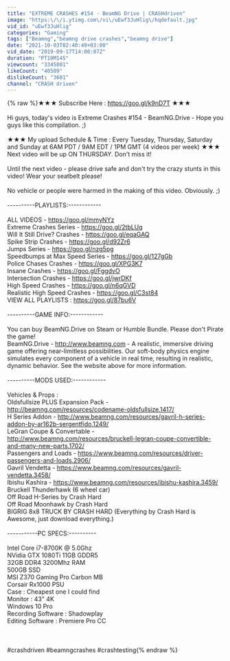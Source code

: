 ```yaml
---
title: "EXTREME CRASHES #154 - BeamNG Drive | CRASHdriven"
image: "https:\/\/i.ytimg.com\/vi\/uEwf3JuHlig\/hqdefault.jpg"
vid_id: "uEwf3JuHlig"
categories: "Gaming"
tags: ["Beamng","beamng drive crashes","beamng drive"]
date: "2021-10-03T02:40:40+03:00"
vid_date: "2019-09-17T14:00:07Z"
duration: "PT10M14S"
viewcount: "3345801"
likeCount: "40509"
dislikeCount: "3601"
channel: "CRASH driven"
---
```

{% raw %}★★★ Subscribe Here : <a rel="nofollow" target="blank" href="https://goo.gl/k9nD7T">https://goo.gl/k9nD7T</a> ★★★ <br /><br />Hi guys, today's video is Extreme Crashes #154 - BeamNG.Drive - Hope you guys like this compilation.  ;)<br /><br />★★★ My upload Schedule &amp; Time : Every Tuesday, Thursday, Saturday and Sunday at 6AM PDT / 9AM EDT / 1PM GMT   (4 videos per week) ★★★ <br />Next video will be up ON THURSDAY. Don't miss it!<br /><br />Until the next video - please drive safe and don't try the crazy stunts in this video! Wear your seatbelt please!<br /><br />No vehicle or people were harmed in the making of this video. Obviously. ;)<br /><br />----------PLAYLISTS:------------<br /><br />ALL VIDEOS - <a rel="nofollow" target="blank" href="https://goo.gl/mmyNYz">https://goo.gl/mmyNYz</a><br />Extreme Crashes Series - <a rel="nofollow" target="blank" href="https://goo.gl/2tbLUq">https://goo.gl/2tbLUq</a><br />Will It Still Drive? Crashes - <a rel="nofollow" target="blank" href="https://goo.gl/eqaGAQ">https://goo.gl/eqaGAQ</a><br />Spike Strip Crashes - <a rel="nofollow" target="blank" href="https://goo.gl/d92Zr6">https://goo.gl/d92Zr6</a><br />Jumps Series - <a rel="nofollow" target="blank" href="https://goo.gl/nzg5pg">https://goo.gl/nzg5pg</a><br />Speedbumps at Max Speed Series - <a rel="nofollow" target="blank" href="https://goo.gl/127gGb">https://goo.gl/127gGb</a><br />Police Chases Crashes - <a rel="nofollow" target="blank" href="https://goo.gl/XPG3K7">https://goo.gl/XPG3K7</a><br />Insane Crashes - <a rel="nofollow" target="blank" href="https://goo.gl/FggdvO">https://goo.gl/FggdvO</a><br />Intersection Crashes - <a rel="nofollow" target="blank" href="https://goo.gl/jwrDKf">https://goo.gl/jwrDKf</a><br />High Speed Crashes - <a rel="nofollow" target="blank" href="https://goo.gl/n6qGVD">https://goo.gl/n6qGVD</a><br />Realistic High Speed Crashes - <a rel="nofollow" target="blank" href="https://goo.gl/C3st84">https://goo.gl/C3st84</a><br />VIEW ALL PLAYLISTS : <a rel="nofollow" target="blank" href="https://goo.gl/87bu6V">https://goo.gl/87bu6V</a><br /><br />----------GAME INFO:------------<br /><br />You can buy BeamNG.Drive on Steam or Humble Bundle. Please don't Pirate the game!<br />BeamNG.Drive -  <a rel="nofollow" target="blank" href="http://www.beamng.com">http://www.beamng.com</a> - A realistic, immersive driving game offering near-limitless possibilities. Our soft-body physics engine simulates every component of a vehicle in real time, resulting in realistic, dynamic behavior. See the website above for more information.<br /><br />----------MODS USED:------------<br /><br />Vehicles &amp; Props :<br />Oldsfullsize PLUS Expansion Pack - <a rel="nofollow" target="blank" href="http://beamng.com/resources/codename-oldsfullsize.1417/">http://beamng.com/resources/codename-oldsfullsize.1417/</a><br />H Series Addon - <a rel="nofollow" target="blank" href="http://www.beamng.com/resources/gavril-h-series-addon-by-ar162b-sergentfido.1249/">http://www.beamng.com/resources/gavril-h-series-addon-by-ar162b-sergentfido.1249/</a><br />LeGran Coupe &amp; Convertable - <a rel="nofollow" target="blank" href="http://www.beamng.com/resources/bruckell-legran-coupe-convertible-and-many-new-parts.1702/">http://www.beamng.com/resources/bruckell-legran-coupe-convertible-and-many-new-parts.1702/</a><br />Passengers and Loads - <a rel="nofollow" target="blank" href="https://www.beamng.com/resources/driver-passengers-and-loads.2906/">https://www.beamng.com/resources/driver-passengers-and-loads.2906/</a><br />Gavril Vendetta - <a rel="nofollow" target="blank" href="https://www.beamng.com/resources/gavril-vendetta.3458/">https://www.beamng.com/resources/gavril-vendetta.3458/</a><br />Ibishu Kashira - <a rel="nofollow" target="blank" href="https://www.beamng.com/resources/ibishu-kashira.3459/">https://www.beamng.com/resources/ibishu-kashira.3459/</a><br />Bruckell Thunderhawk (6 wheel car)<br />Off Road H-Series by Crash Hard<br />Off Road Moonhawk by Crash Hard<br />BIGRIG 8x8 TRUCK BY CRASH HARD  (Everything by Crash Hard is Awesome, just download everything.)<br /><br />-----------PC SPECS:----------<br /><br />Intel Core i7-8700K @ 5.0Ghz<br />NVidia GTX 1080Ti 11GB GDDR5<br />32GB DDR4 3200Mhz RAM<br />500GB SSD<br />MSI Z370 Gaming Pro Carbon MB<br />Corsair Rx1000 PSU<br />Case : Cheapest one I could find<br />Monitor : 43&quot; 4K<br />Windows 10 Pro<br />Recording Software : Shadowplay<br />Editing Software : Premiere Pro CC<br /><br /><br /><br />#crashdriven #beamngcrashes #crashtesting{% endraw %}
